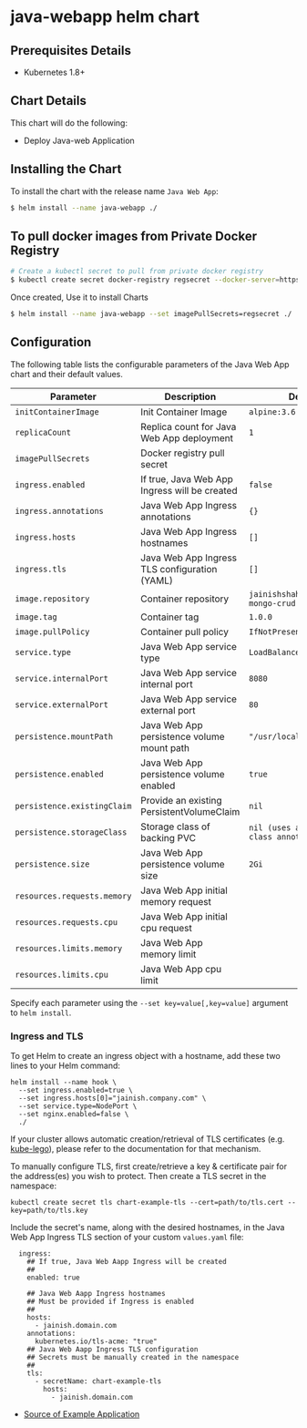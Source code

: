 # java-webapp helm chart

## Prerequisites Details

* Kubernetes 1.8+

## Chart Details
This chart will do the following:

* Deploy Java-web Application

## Installing the Chart

To install the chart with the release name `Java Web App`:

```bash
$ helm install --name java-webapp ./
```

## To pull docker images from Private Docker Registry
```bash
# Create a kubectl secret to pull from private docker registry
$ kubectl create secret docker-registry regsecret --docker-server=https://my.docker.registry --docker-username=<USER> --docker-password=<API_KEY> --docker-email=<EMAIL>
```

Once created, Use it to install Charts
```bash
$ helm install --name java-webapp --set imagePullSecrets=regsecret ./
```

## Configuration

The following table lists the configurable parameters of the Java Web App chart and their default values.

|         Parameter         |           Description             |                         Default                          |
|---------------------------|-----------------------------------|----------------------------------------------------------|
| `initContainerImage`           | Init Container Image       |     `alpine:3.6`                                           |
| `replicaCount`            | Replica count for Java Web App deployment| `1`                                                |
| `imagePullSecrets`        | Docker registry pull secret       |                                                          |
| `ingress.enabled`           | If true, Java Web App Ingress will be created | `false` |
| `ingress.annotations`       | Java Web App Ingress annotations     | `{}` |
| `ingress.hosts`             | Java Web App Ingress hostnames       | `[]` |
| `ingress.tls`               | Java Web App Ingress TLS configuration (YAML) | `[]` |
| `image.repository`| Container repository   | `jainishshah17/express-mongo-crud` |
| `image.tag`| Container tag | `1.0.0` |
| `image.pullPolicy` | Container pull policy | `IfNotPresent`   |
| `service.type` | Java Web App service type | `LoadBalancer`   |
| `service.internalPort` | Java Web App service internal port | `8080`   |
| `service.externalPort` | Java Web App service external port | `80`   |
| `persistence.mountPath` | Java Web App persistence volume mount path | `"/usr/local/tomcat/logs"`   |
| `persistence.enabled` | Java Web App persistence volume enabled | `true`   |
| `persistence.existingClaim` | Provide an existing PersistentVolumeClaim | `nil`   |
| `persistence.storageClass` | Storage class of backing PVC | `nil (uses alpha storage class annotation)`   |
| `persistence.size` | Java Web App persistence volume size | `2Gi`   |
| `resources.requests.memory` | Java Web App initial memory request  |      |
| `resources.requests.cpu`    | Java Web App initial cpu request     |      |
| `resources.limits.memory`   | Java Web App memory limit            |      |
| `resources.limits.cpu`      | Java Web App cpu limit               |      |

Specify each parameter using the `--set key=value[,key=value]` argument to `helm install`.

### Ingress and TLS
To get Helm to create an ingress object with a hostname, add these two lines to your Helm command:
```
helm install --name hook \
  --set ingress.enabled=true \
  --set ingress.hosts[0]="jainish.company.com" \
  --set service.type=NodePort \
  --set nginx.enabled=false \
  ./
```

If your cluster allows automatic creation/retrieval of TLS certificates (e.g. [kube-lego](https://github.com/jetstack/kube-lego)), please refer to the documentation for that mechanism.

To manually configure TLS, first create/retrieve a key & certificate pair for the address(es) you wish to protect. Then create a TLS secret in the namespace:

```console
kubectl create secret tls chart-example-tls --cert=path/to/tls.cert --key=path/to/tls.key
```

Include the secret's name, along with the desired hostnames, in the Java Web App Ingress TLS section of your custom `values.yaml` file:

```
  ingress:
    ## If true, Java Web Aapp Ingress will be created
    ##
    enabled: true

    ## Java Web Aapp Ingress hostnames
    ## Must be provided if Ingress is enabled
    ##
    hosts:
      - jainish.domain.com
    annotations:
      kubernetes.io/tls-acme: "true"
    ## Java Web Aapp Ingress TLS configuration
    ## Secrets must be manually created in the namespace
    ##
    tls:
      - secretName: chart-example-tls
        hosts:
          - jainish.domain.com
```

* [Source of Example Application](../src) 